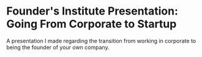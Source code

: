# Founder's Institute Presentation: Going From Corporate to Startup
A presentation I made regarding the transition from working in corporate to being the founder of your own company.
